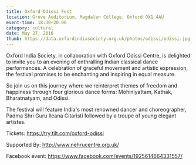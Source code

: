 ```yaml
---
title: Oxford Odissi Fest
location: Grove Auditorium, Magdalen College, Oxford OX1 4AU
event-time: 18:30–20:00
category: cultural
date: May 27, 2016
thumb: https://data.oxfordindiasociety.org.uk/photos/odissi/odissi.jpg
---
```


Oxford India Society, in collaboration with Oxford Odissi Centre, is delighted to invite you to an evening of enthralling Indian classical dance performances. A celebration of graceful movement and artistic expression, the festival promises to be enchanting and inspiring in equal measure.

So join us on this journey where we reinterpret themes of freedom and happiness through four glorious dance forms: Mohiniyattam, Kathak, Bharatnatyam, and Odissi.

The festival will feature India's most renowned dancer and choreographer, Padma Shri Guru Ileana Citaristi followed by a troupe of young elegant artistes.

Tickets: https://try.tilt.com/oxford-odissi

Supported By: http://www.nehrucentre.org.uk/

Facebook event: https://www.facebook.com/events/1925614664331557/
